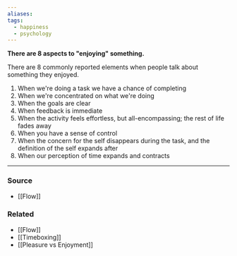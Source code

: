 ```yaml
---
aliases: 
tags:
  - happiness
  - psychology
---
```

**There are 8 aspects to "enjoying" something.**

There are 8 commonly reported elements when people talk about something they enjoyed.

1. When we're doing a task we have a chance of completing
2. When we're concentrated on what we're doing
3. When the goals are clear
4. When feedback is immediate
5. When the activity feels effortless, but all-encompassing; the rest of life fades away
6. When you have a sense of control
7. When the concern for the self disappears during the task, and the definition of the self expands after
8. When our perception of time expands and contracts

---

### Source
- [[Flow]]

### Related
- [[Flow]] 
- [[Timeboxing]] 
- [[Pleasure vs Enjoyment]]